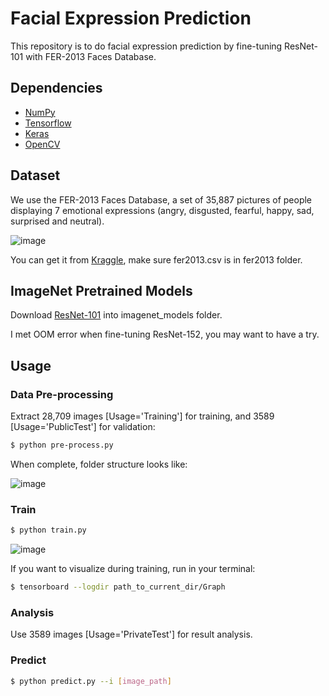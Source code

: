 # Facial Expression Prediction


This repository is to do facial expression prediction by fine-tuning ResNet-101 with FER-2013 Faces Database.


## Dependencies

- [NumPy](http://docs.scipy.org/doc/numpy-1.10.1/user/install.html)
- [Tensorflow](https://www.tensorflow.org/versions/r0.8/get_started/os_setup.html)
- [Keras](https://keras.io/#installation)
- [OpenCV](https://opencv-python-tutroals.readthedocs.io/en/latest/)

## Dataset

We use the FER-2013 Faces Database, a set of 35,887 pictures of people displaying 7 emotional expressions (angry, disgusted, fearful, happy, sad, surprised and neutral).

 ![image](https://github.com/foamliu/Facial-Expression-Prediction/raw/master/images/random.png)

You can get it from [Kraggle](https://www.kaggle.com/c/challenges-in-representation-learning-facial-expression-recognition-challenge/data), make sure fer2013.csv is in fer2013 folder.

## ImageNet Pretrained Models

Download [ResNet-101](https://drive.google.com/file/d/0Byy2AcGyEVxfTmRRVmpGWDczaXM/view?usp=sharing) into imagenet_models folder.

I met OOM error when fine-tuning ResNet-152, you may want to have a try.

## Usage

### Data Pre-processing
Extract 28,709 images [Usage='Training'] for training, and 3589 [Usage='PublicTest'] for validation:
```bash
$ python pre-process.py
```
 When complete, folder structure looks like:
 
 ![image](https://github.com/foamliu/Facial-Expression-Prediction/raw/master/images/data.PNG)
 
### Train
```bash
$ python train.py
```
 ![image](https://github.com/foamliu/Facial-Expression-Prediction/raw/master/images/train.PNG)

If you want to visualize during training, run in your terminal:
```bash
$ tensorboard --logdir path_to_current_dir/Graph
```

### Analysis
Use 3589 images [Usage='PrivateTest'] for result analysis.


### Predict
```bash
$ python predict.py --i [image_path]
```